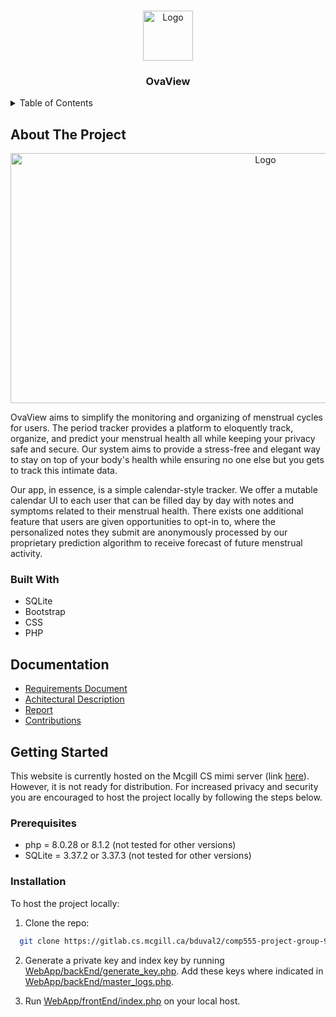 <a name="readme-top"></a>

<!-- PROJECT LOGO -->
<br />
<div align="center">
  <a href="https://gitlab.cs.mcgill.ca/bduval2/comp555-project-group-9">
    <img src="https://i.imgur.com/uh1pZQC.png" alt="Logo" width="80" height="80">
  </a>

<h3 align="center">OvaView</h3>
</div>


<!-- TABLE OF CONTENTS -->
<details>
  <summary>Table of Contents</summary>
  <ol>
    <li>
      <a href="#about-the-project">About The Project</a>
      <ul>
        <li><a href="#built-with">Built With</a></li>
      </ul>
    </li>
    <li>
      <a href="#getting-started">Getting Started</a>
      <ul>
        <li><a href="#prerequisites">Prerequisites</a></li>
        <li><a href="#installation">Installation</a></li>
      </ul>
    <li><a href="#contributors">Contributors</a></li>
  </ol>
</details>

<!-- ABOUT THE PROJECT -->
## About The Project

<div align="center">
  <a href="https://cs.mcgill.ca/~apopia/comp555/">
    <img src="https://i.imgur.com/wIZXnS1.png" alt="Logo" width="800" height="400">
  </a>
</div>

OvaView aims to simplify the monitoring and organizing of menstrual cycles for users. The period tracker provides a platform to eloquently track, organize, and predict your menstrual health all while keeping your privacy safe and secure. Our system aims to provide a stress-free and elegant way to stay on top of your body's health while ensuring no one else but you gets to track this intimate data.

Our app, in essence, is a simple calendar-style tracker. We offer a mutable calendar UI to each user that can be filled day by day with notes and symptoms related to their menstrual health. There exists one additional feature that users are given opportunities to opt-in to, where the personalized notes they submit are anonymously processed by our proprietary prediction algorithm to receive forecast of future menstrual activity.

### Built With

* SQLite
* Bootstrap
* CSS
* PHP


## Documentation

* [Requirements Document](https://gitlab.cs.mcgill.ca/bduval2/comp555-project-group-9/-/blob/main/Requirements.md)
* [Achitectural Description](https://gitlab.cs.mcgill.ca/bduval2/comp555-project-group-9/-/blob/main/Architecture.md)
* [Report](https://gitlab.cs.mcgill.ca/bduval2/comp555-project-group-9/-/blob/main/Report.md)
* [Contributions](https://gitlab.cs.mcgill.ca/bduval2/comp555-project-group-9/-/tree/main/contributions)

## Getting Started

This website is currently hosted on the Mcgill CS mimi server (link [here](https://www.cs.mcgill.ca/~bduval2/WebApp/frontEnd/index.php)). However, it is not ready for distribution. For increased privacy and security you are encouraged to host the project locally by following the steps below. 

### Prerequisites

* php = 8.0.28 or 8.1.2 (not tested for other versions)
* SQLite = 3.37.2 or 3.37.3 (not tested for other versions)

### Installation

To host the project locally:

1. Clone the repo:

 ```sh
   git clone https://gitlab.cs.mcgill.ca/bduval2/comp555-project-group-9.
```

2. Generate a private key and index key by running [WebApp/backEnd/generate_key.php](https://gitlab.cs.mcgill.ca/bduval2/comp555-project-group-9/-/blob/main/WebApp/backEnd/generate_key.php). Add these keys where indicated in [WebApp/backEnd/master_logs.php](https://gitlab.cs.mcgill.ca/bduval2/comp555-project-group-9/-/blob/main/WebApp/backEnd/master_logs.php).

3. Run [WebApp/frontEnd/index.php](https://gitlab.cs.mcgill.ca/bduval2/comp555-project-group-9/-/blob/main/WebApp/frontEnd/index.php) on your local host. 



